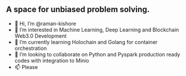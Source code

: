 ## A space for unbiased problem solving.

- 👋 Hi, I’m @raman-kishore
- 👀 I’m interested in Machine Learning, Deep Learning and Blockchain Web3.0 Development
- 🌱 I’m currently learning Holochain and Golang for container orchestration
- 💞️ I’m looking to collaborate on Python and Pyspark production ready codes with integration to Minio
- 📫 Please 

<!---
raman-kishore/raman-kishore is a ✨ special ✨ repository because its `README.md` (this file) appears on your GitHub profile.
You can click the Preview link to take a look at your changes.
--->
